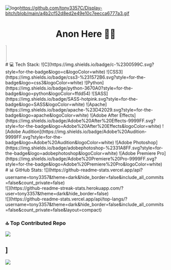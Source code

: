 ![logo]()https://github.com/tony3357C/Display-bitch/blob/main/a4b2cf52d8ed2e49e10c7eecca6777a3.gif
<center><h1 > Anon Here 🖐🏻</h1></center>
<marquee behavior="" direction="right"><img width="50px" height="50px" src="https://newscrewdriver.files.wordpress.com/2018/10/poptartcat320240.gif" alt=""></marquee>
# 💻 Tech Stack:
![C](https://img.shields.io/badge/c-%2300599C.svg?style=for-the-badge&logo=c&logoColor=white) ![CSS3](https://img.shields.io/badge/css3-%231572B6.svg?style=for-the-badge&logo=css3&logoColor=white) ![Python](https://img.shields.io/badge/python-3670A0?style=for-the-badge&logo=python&logoColor=ffdd54) ![SASS](https://img.shields.io/badge/SASS-hotpink.svg?style=for-the-badge&logo=SASS&logoColor=white) ![Apache](https://img.shields.io/badge/apache-%23D42029.svg?style=for-the-badge&logo=apache&logoColor=white) ![Adobe After Effects](https://img.shields.io/badge/Adobe%20After%20Effects-9999FF.svg?style=for-the-badge&logo=Adobe%20After%20Effects&logoColor=white) ![Adobe Audition](https://img.shields.io/badge/Adobe%20Audition-9999FF.svg?style=for-the-badge&logo=Adobe%20Audition&logoColor=white) ![Adobe Photoshop](https://img.shields.io/badge/adobephotoshop-%2331A8FF.svg?style=for-the-badge&logo=adobephotoshop&logoColor=white) ![Adobe Premiere Pro](https://img.shields.io/badge/Adobe%20Premiere%20Pro-9999FF.svg?style=for-the-badge&logo=Adobe%20Premiere%20Pro&logoColor=white)
# 📊 GitHub Stats:
![](https://github-readme-stats.vercel.app/api?username=tony3357&theme=dark&hide_border=false&include_all_commits=false&count_private=false)<br/>
![](https://github-readme-streak-stats.herokuapp.com/?user=tony3357&theme=dark&hide_border=false)<br/>
![](https://github-readme-stats.vercel.app/api/top-langs/?username=tony3357&theme=dark&hide_border=false&include_all_commits=false&count_private=false&layout=compact)

### 🔝 Top Contributed Repo
![](https://github-contributor-stats.vercel.app/api?username=tony3357&limit=5&theme=dark&combine_all_yearly_contributions=true)

]
---
[![](https://visitcount.itsvg.in/api?id=tony3357&icon=0&color=0)](https://visitcount.itsvg.in)

<!-- Proudly created with GPRM ( https://gprm.itsvg.in ) -->
